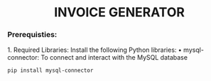 <h1 align="center" >INVOICE GENERATOR</h1>
<h3>Prerequisties: </h3>
1. Required Libraries:
    Install the following Python libraries:
    • mysql-connector: To connect and interact with the MySQL database    
    
    pip install mysql-connector
